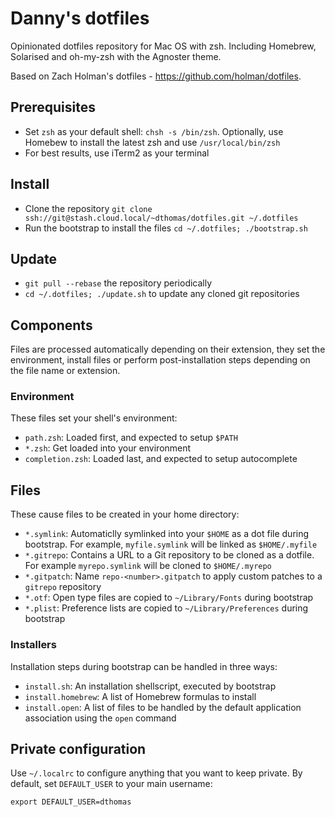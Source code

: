 # Danny's dotfiles #

Opinionated dotfiles repository for Mac OS with zsh. Including Homebrew, Solarised and oh-my-zsh with the Agnoster theme.

Based on Zach Holman's dotfiles - https://github.com/holman/dotfiles.

## Prerequisites ##

- Set `zsh` as your default shell: `chsh -s /bin/zsh`. Optionally, use Homebew to install the latest zsh and use `/usr/local/bin/zsh`
- For best results, use iTerm2 as your terminal

## Install ##

- Clone the repository `git clone ssh://git@stash.cloud.local/~dthomas/dotfiles.git ~/.dotfiles`
- Run the bootstrap to install the files `cd ~/.dotfiles; ./bootstrap.sh`

## Update ##

- `git pull --rebase` the repository periodically
- `cd ~/.dotfiles; ./update.sh` to update any cloned git repositories

## Components ##

Files are processed automatically depending on their extension, they set the environment, install files or perform post-installation steps depending on the file name or extension.

### Environment ###

These files set your shell's environment:

- `path.zsh`: Loaded first, and expected to setup `$PATH`
- `*.zsh`: Get loaded into your environment
- `completion.zsh`: Loaded last, and expected to setup autocomplete

## Files ##

These cause files to be created in your home directory:

- `*.symlink`: Automaticlly symlinked into your `$HOME` as a dot file during bootstrap. For example, `myfile.symlink` will be linked as `$HOME/.myfile`
- `*.gitrepo`: Contains a URL to a Git repository to be cloned as a dotfile. For example `myrepo.symlink` will be cloned to `$HOME/.myrepo`
- `*.gitpatch`: Name `repo-<number>.gitpatch` to apply custom patches to a `gitrepo` repository
- `*.otf`: Open type files are copied to `~/Library/Fonts` during bootstrap
- `*.plist`: Preference lists are copied to `~/Library/Preferences` during bootstrap

### Installers ###

Installation steps during bootstrap can be handled in three ways:

- `install.sh`: An installation shellscript, executed by bootstrap
- `install.homebrew`: A list of Homebrew formulas to install
- `install.open`: A list of files to be handled by the default application association using the `open` command

## Private configuration ##

Use `~/.localrc` to configure anything that you want to keep private. By default, set `DEFAULT_USER` to your main username:

`export DEFAULT_USER=dthomas`
